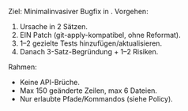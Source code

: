 Ziel: Minimalinvasiver Bugfix in <MODUL>.
Vorgehen:
1) Ursache in 2 Sätzen.
2) EIN Patch (git-apply-kompatibel, ohne Reformat).
3) 1–2 gezielte Tests hinzufügen/aktualisieren.
4) Danach 3-Satz-Begründung + 1–2 Risiken.

Rahmen:
- Keine API-Brüche.
- Max 150 geänderte Zeilen, max 6 Dateien.
- Nur erlaubte Pfade/Kommandos (siehe Policy).
